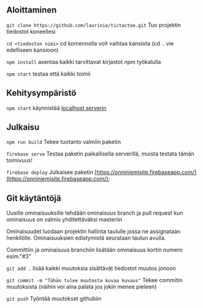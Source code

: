 ## Aloittaminen

```git clone https://github.com/laurinie/tictactoe.git``` Tuo projektin tiedostot koneellesi

```cd <tiedoston nimi>``` cd komennolla voit vaihtaa kansiota (cd .. vie edelliseen kansioon)

```npm install```  asentaa kaikki tarvittavat kirjastot npm työkalulla

```npm start``` testaa että kaikki toimii

## Kehitysympäristö
```npm start``` käynnistää [localhost serverin](localhost:3000)

## Julkaisu

```npm run build``` Tekee tuotanto valmiin paketin

```firebase serve``` Testaa paketin paikallisella serverillä, muista testata tämän toimivuus!

```firebase deploy``` Julkaisee paketin [https://onniniemisite.firebaseapp.com/](https://onniniemisite.firebaseapp.com/);

## Git käytäntöjä

Uusille ominaisuuksille tehdään  ominaisuus branch ja pull request kun ominaisuus on valmis yhditettäväksi masteriin

Ominaisuudet luodaan projektin hallinta taululle jossa ne assignataan henkilölle. Ominaisuuksien edistymistä seurataan taulun avulla.

Committiin ja ominaisuus branchiin lisätään ominaisuus kortin numero esim."#3"

```git add .```  lisää kaikki muutoksia sisältävät tiedostot muutos jonoon

```git commit -m "Tähän tulee muutosta kuvaa kuvaus"``` Tekee commitin muutoksista (näihin voi aina palata jos jokin menee pieleen)

```git push``` Työntää muutokset githubiin


